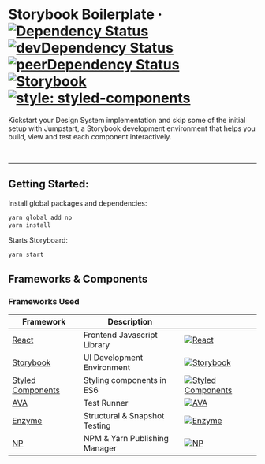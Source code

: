 # Storybook Boilerplate &middot; [![Dependency Status](https://img.shields.io/david/justinlwz/jumpstart.svg)](https://github.com/justinlwz/jumpstart) [![devDependency Status](https://img.shields.io/david/dev/justinlwz/jumpstart.svg)](https://github.com/justinlwz/jumpstart?type=dev) [![peerDependency Status](https://img.shields.io/david/peer/justinlwz/jumpstart.svg)](https://github.com/justinlwz/jumpstart?type=peer) [![Storybook](https://github.com/storybooks/press/blob/master/badges/storybook.svg)](https://github.com/justinlwz/jumpstart) [![style: styled-components](https://img.shields.io/badge/style-%F0%9F%92%85%20styled--components-orange.svg?colorB=daa357&colorA=db748e)](https://github.com/styled-components/styled-components)

Kickstart your Design System implementation and skip some of the initial setup with Jumpstart, a Storybook development environment that helps you build, view and test each component interactively.

<br />


---

## Getting Started:

Install global packages and dependencies:

```bash
yarn global add np
yarn install
```

Starts Storyboard:
```bash
yarn start
```

## Frameworks & Components

### Frameworks Used

| Framework                                               | Description                   |                                                                                                                   |
| ------------------------------------------------------- | ----------------------------- | ----------------------------------------------------------------------------------------------------------------- |
| [React](https://reactjs.org/)                           | Frontend Javascript Library   | [![React](https://img.shields.io/npm/dm/react.svg)](https://github.com/facebook/react)                            |
| [Storybook](https://storybook.js.org/)                  | UI Development Environment    | [![Storybook](https://img.shields.io/npm/dm/storybook.svg)](https://github.com/storybooks/storybook)              |
| [Styled Components](https://www.styled-components.com/) | Styling components in ES6     | [![Styled Components](https://img.shields.io/npm/dm/styled-components.svg)](https://github.com/styled-components) |
| [AVA](https://github.com/avajs/ava)                     | Test Runner                   | [![AVA](https://img.shields.io/npm/dm/ava.svg)](https://github.com/avajs/ava)                                     |
| [Enzyme](https://airbnb.io/enzyme/)                     | Structural & Snapshot Testing | [![Enzyme](https://img.shields.io/npm/dm/enzyme.svg)](https://github.com/airbnb/enzyme/)                          |
| [NP](https://github.com/sindresorhus/np)                | NPM & Yarn Publishing Manager | [![NP](https://img.shields.io/npm/dm/np.svg)](https://github.com/sindresorhus/np)                                 |